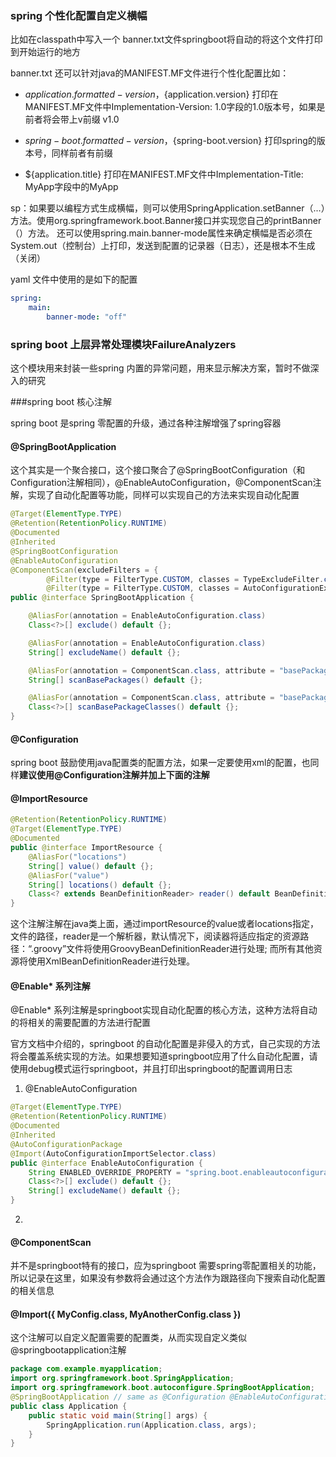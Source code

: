 

### spring 个性化配置自定义横幅

比如在classpath中写入一个 banner.txt文件springboot将自动的将这个文件打印到开始运行的地方

banner.txt 还可以针对java的MANIFEST.MF文件进行个性化配置比如：

- ${application.formatted-version}，${application.version} 打印在MANIFEST.MF文件中Implementation-Version: 1.0字段的1.0版本号，如果是前者将会带上v前缀 v1.0

- ${spring-boot.formatted-version}，${spring-boot.version} 打印spring的版本号，同样前者有前缀

- ${application.title} 打印在MANIFEST.MF文件中Implementation-Title: MyApp字段中的MyApp

sp：如果要以编程方式生成横幅，则可以使用SpringApplication.setBanner（...）方法。使用org.springframework.boot.Banner接口并实现您自己的printBanner（）方法。
还可以使用spring.main.banner-mode属性来确定横幅是否必须在System.out（控制台）上打印，发送到配置的记录器（日志），还是根本不生成（关闭）

yaml 文件中使用的是如下的配置

```yaml
spring:
	main:
		banner-mode: "off"
```


### spring boot 上层异常处理模块FailureAnalyzers

这个模块用来封装一些spring 内置的异常问题，用来显示解决方案，暂时不做深入的研究



###spring boot 核心注解

spring boot 是spring 零配置的升级，通过各种注解增强了spring容器

#### @SpringBootApplication

这个其实是一个聚合接口，这个接口聚合了@SpringBootConfiguration（和Configuration注解相同），@EnableAutoConfiguration，@ComponentScan注解，实现了自动化配置等功能，同样可以实现自己的方法来实现自动化配置

```java
@Target(ElementType.TYPE)
@Retention(RetentionPolicy.RUNTIME)
@Documented
@Inherited
@SpringBootConfiguration
@EnableAutoConfiguration
@ComponentScan(excludeFilters = {
		@Filter(type = FilterType.CUSTOM, classes = TypeExcludeFilter.class),
		@Filter(type = FilterType.CUSTOM, classes = AutoConfigurationExcludeFilter.class) })
public @interface SpringBootApplication {

	@AliasFor(annotation = EnableAutoConfiguration.class)
	Class<?>[] exclude() default {};

	@AliasFor(annotation = EnableAutoConfiguration.class)
	String[] excludeName() default {};

	@AliasFor(annotation = ComponentScan.class, attribute = "basePackages")
	String[] scanBasePackages() default {};

	@AliasFor(annotation = ComponentScan.class, attribute = "basePackageClasses")
	Class<?>[] scanBasePackageClasses() default {};
}
```

#### @Configuration

spring boot 鼓励使用java配置类的配置方法，如果一定要使用xml的配置，也同样**建议使用@Configuration注解并加上下面的注解**

#### @ImportResource

```java
@Retention(RetentionPolicy.RUNTIME)
@Target(ElementType.TYPE)
@Documented
public @interface ImportResource {
	@AliasFor("locations")
	String[] value() default {};
	@AliasFor("value")
	String[] locations() default {};
	Class<? extends BeanDefinitionReader> reader() default BeanDefinitionReader.class;
}

```
这个注解注解在java类上面，通过importResource的value或者locations指定，文件的路径，reader是一个解析器，默认情况下，阅读器将适应指定的资源路径：“.groovy”文件将使用GroovyBeanDefinitionReader进行处理; 而所有其他资源将使用XmlBeanDefinitionReader进行处理。

#### @Enable* 系列注解

@Enable* 系列注解是springboot实现自动化配置的核心方法，这种方法将自动的将相关的需要配置的方法进行配置

官方文档中介绍的，springboot 的自动化配置是非侵入的方式，自己实现的方法将会覆盖系统实现的方法。如果想要知道springboot应用了什么自动化配置，请使用debug模式运行springboot，并且打印出springboot的配置调用日志

1. @EnableAutoConfiguration

```java
@Target(ElementType.TYPE)
@Retention(RetentionPolicy.RUNTIME)
@Documented
@Inherited
@AutoConfigurationPackage
@Import(AutoConfigurationImportSelector.class)
public @interface EnableAutoConfiguration {
	String ENABLED_OVERRIDE_PROPERTY = "spring.boot.enableautoconfiguration";
	Class<?>[] exclude() default {};
	String[] excludeName() default {};
}
```

2. 

#### @ComponentScan

并不是springboot特有的接口，应为springboot 需要spring零配置相关的功能，所以记录在这里，如果没有参数将会通过这个方法作为跟路径向下搜索自动化配置的相关信息


#### @Import({ MyConfig.class, MyAnotherConfig.class })

这个注解可以自定义配置需要的配置类，从而实现自定义类似@springbootapplication注解

```java
package com.example.myapplication;
import org.springframework.boot.SpringApplication;
import org.springframework.boot.autoconfigure.SpringBootApplication;
@SpringBootApplication // same as @Configuration @EnableAutoConfiguration @ComponentScan
public class Application {
	public static void main(String[] args) {
		SpringApplication.run(Application.class, args);
	}
}
```

